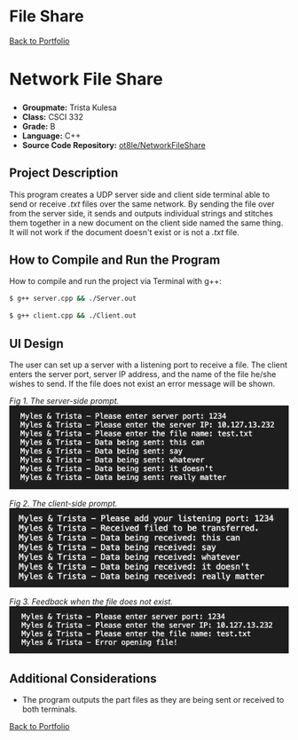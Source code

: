 # File Share

<link rel="stylesheet" type="text/css" href="assets/css/style.scss" />
<link rel="apple-touch-icon" sizes="180x180" href="/apple-touch-icon.png">
<link rel="icon" type="image/png" sizes="32x32" href="/favicon-32x32.png">
<link rel="icon" type="image/png" sizes="16x16" href="/favicon-16x16.png">
<link rel="manifest" href="/site.webmanifest">

[Back to Portfolio](/)

<h2 style="font-size: 30px">Network File Share</h2>

- **Groupmate:** Trista Kulesa
- **Class:** CSCI 332
- **Grade:** B
- **Language:** C++
- **Source Code Repository:**
  [ot8le/NetworkFileShare](https://github.com/ot8le/ot8le.github.io/tree/master/src/NetworkFileShare)  
  <!-- (Please [email me](mailto:mpotoole@csustudent.net?subject=GitHub%20Access) to request access.) -->

## Project Description

This program creates a UDP server side and client side terminal able to send or receive _.txt_ files
over the same network. By sending the file over from the server side, it sends and outputs
individual strings and stitches them together in a new document on the client side named the same
thing. It will not work if the document doesn't exist or is not a _.txt_ file.

## How to Compile and Run the Program

How to compile and run the project via Terminal with g++:

```bash
$ g++ server.cpp && ./Server.out
```

```bash
$ g++ client.cpp && ./Client.out
```

## UI Design

The user can set up a server with a listening port to receive a file. The client enters the server
port, server IP address, and the name of the file he/she wishes to send. If the file does not exist
an error message will be shown.<br />

<em>Fig 1. The server-side prompt.</em> ![screenshot](/images/nfs-figure1.jpg)<br />

<em>Fig 2. The client-side prompt.</em> ![screenshot](/images/nfs-figure2.jpg)<br />

<em>Fig 3. Feedback when the file does not exist.</em> ![screenshot](/images/nfs-figure3.jpg)<br />

## Additional Considerations

- The program outputs the part files as they are being sent or received to both terminals.

[Back to Portfolio](/)
